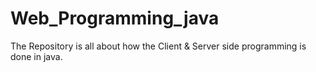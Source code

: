 # Web_Programming_java
The Repository is all about how the Client &amp; Server side programming is done in java. 
